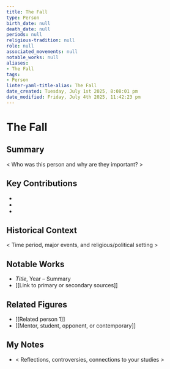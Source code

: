 ```yaml
---
title: The Fall
type: Person
birth_date: null
death_date: null
periods: null
religious-tradition: null
role: null
associated_movements: null
notable_works: null
aliases:
- The Fall
tags:
- Person
linter-yaml-title-alias: The Fall
date_created: Tuesday, July 1st 2025, 8:08:01 pm
date_modified: Friday, July 4th 2025, 11:42:23 pm
---
```


# The Fall

## Summary
< Who was this person and why are they important? >

## Key Contributions
- 
- 
- 

## Historical Context
< Time period, major events, and religious/political setting >

## Notable Works
- *Title*, Year – Summary
- [[Link to primary or secondary sources]]


## Related Figures
- [[Related person 1]]
- [[Mentor, student, opponent, or contemporary]]

## My Notes
- < Reflections, controversies, connections to your studies >
